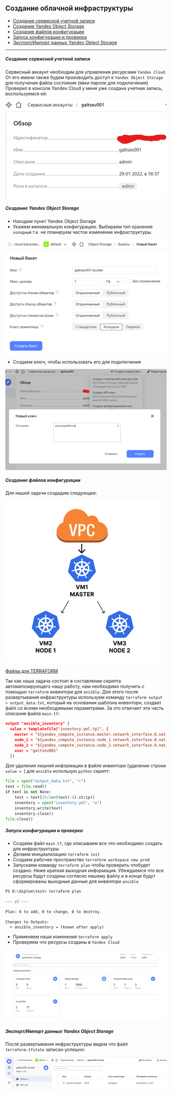 ## Создание облачной инфраструктуры

* [Создание сервисной учетной записи](#создание-сервисной-учетной-записи)
* [Создание Yandex Object Storage](#создание-yandex-object-storage)
* [Создание файлов конфигурации](#создание-файлов-конфигурации)
* [Запуск конфигурации и проверка](#запуск-конфигурации-и-проверка)
* [Экспорт/Импорт данных Yandex Object Storage](#создание-yandex-object-storage)
___

##### Создание сервисной учетной записи

Сервисный аккаунт необходим для управления ресурсами `Yandex Cloud`. От его имени также будем производить доступ к `Yandex Object Storage` для получения файла состояния (явки пароли для подключения)
Проверил в консоле Yandex Cloud у меня уже создана учетная запись, воспользуемся ей:

![img.png](./img/1.png)

##### Создание Yandex Object Storage

+ Находим пункт Yandex Object Storage
+ Укажем минимальную конфигурацию. Выбираем тип хранения `холодный` т.к. не планируем частое изменение инфраструктуры.

![img.png](./img/2.png)

+ Создаем ключ, чтобы использовать его для подключения

![img.png](./img/3.png)

##### Создание файлов конфигурации

Для нашей задачи создадим следующее:

![img.png](./img/5.png)

[Файлы для TERRAFORM](./config/README.md)

Так как наша задача состоит в составлении скрипта автоматизирующего нашу работу, нам необходимо получить с помощью `terraform` инвентори для `ansible`.
Для этого после развертывания инфраструктуры используем команду `terraform output > output_data.txt`, который на основании шаблона инвентори, создает файл со всеми необходимыми параметрами. За это отвечает эта часть описания файла `main.tf`:

```json
output "ansible_inventory" {
  value = templatefile("inventory.yml.tpl", {
    master = "${yandex_compute_instance.master.network_interface.0.nat_ip_address}"
    node_1 = "${yandex_compute_instance.node_1.network_interface.0.nat_ip_address}"
    node_2 = "${yandex_compute_instance.node_2.network_interface.0.nat_ip_address}"
    user = "galtsev001"
  })
```
Для удаления лишней информации в файле инвентори (удаление строки `value = `) для `ansible` использую `python` скрипт:

```python
file = open("output_data.txt", "r")
text = file.read()
if text is not None:
    text = text[25:len(text)-4].strip()
    inventory = open("inventory.yml", "w")
    inventory.write(text)
    inventory.close()
file.close()
```

##### Запуск конфигурации и проверка

+ Создаем файл `main.tf`, где описываем все что необходимо создать для инфраструктуры
+ Делаем инициализацию `terraform init`
+ Создаем рабочее пространство `terraform workspace new prod`
+ Запускаем команду `terraform plan` чтобы проверить чтобудет создано. Ниже краткая выходная информация. Убеждаемся что все ресурсы будут созданы согласно нашему файлу и в конце будут сформированы выходные данные для инвентори `ansible`

```
PS D:\diplom\test> terraform plan

--- // ---

Plan: 6 to add, 0 to change, 0 to destroy.

Changes to Outputs:
  + ansible_inventory = (known after apply)
```

+ Применяем наши изменения `terraform apply`
+ Проверяем что ресурсы созданы в `Yandex Cloud`

![img.png](./img/6.png)

##### Экспорт/Импорт данных Yandex Object Storage

После развертывания инфраструктуры видем что файл `terraform.tfstate` записан успешно:

![img.png](./img/4.png)

